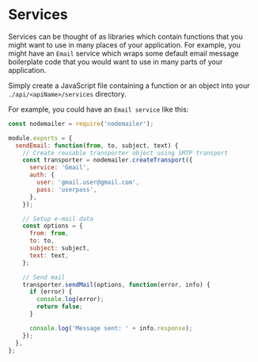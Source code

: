 # Services

Services can be thought of as libraries which contain functions that you might want to use
in many places of your application. For example, you might have an `Email` service which
wraps some default email message boilerplate code that you would want to use in many parts
of your application.

Simply create a JavaScript file containing a function or an object into your
`./api/<apiName>/services` directory.

For example, you could have an `Email service` like this:

```js
const nodemailer = require('nodemailer');

module.exports = {
  sendEmail: function(from, to, subject, text) {
    // Create reusable transporter object using SMTP transport
    const transporter = nodemailer.createTransport({
      service: 'Gmail',
      auth: {
        user: 'gmail.user@gmail.com',
        pass: 'userpass',
      },
    });

    // Setup e-mail data
    const options = {
      from: from,
      to: to,
      subject: subject,
      text: text,
    };

    // Send mail
    transporter.sendMail(options, function(error, info) {
      if (error) {
        console.log(error);
        return false;
      }

      console.log('Message sent: ' + info.response);
    });
  },
};
```
